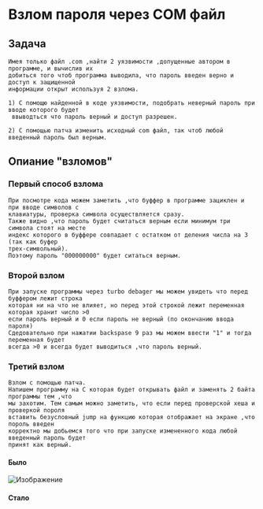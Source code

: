 #                                              Взлом пароля через COM файл

## Задача
    Имея только файл .com ,найти 2 уязвимости ,допущенные автором в программе, и вычислив их
    добиться того чтоб программа выводила, что пароль введен верно и доступ к защищенной
    информации открыт используя 2 взлома.

    1) С помощю найденной в коде уязвимости, подобрать неверный пароль при вводе которого будет
     ввыводться что пароль верный и доступ разрешен.

    2) С помощью патча изменить исходный com файл, так чтоб любой введенный пароль был верным.

## Опиание "взломов"
### Первый способ взлома
    При посмотре кода можем заметить ,что буффер в программе зациклен и при вводе символов с
    клавиатуры, проверка символа осуществляется сразу.
    Также видно ,что пароль будет считаться верным если минимум три символа стоят на месте
    индекс которого в буффере совпадает с остатком от деления числа на 3 (так как буфер
    трех-символьный).
    Поэтому пароль "000000000" будет ситаться верным.

### Второй взлом
    При запуске программы через turbo debager мы можем увидеть что перед буффером лежит строка
    которая ни на что не влияет, но перед этой строкой лежит переменная которая хранит число >0
    если пароль верный и 0 если пароль не верный (по окончанию ввода пароля)
    Сдедовательно при нажатии backspase 9 раз мы можем ввести "1" и тогда переменная будет
    всегда >0 и всегда будет выводиться ,что пароль верный.

### Третий взлом
    Взлом с помощью патча.
    Напишем программу на С которая будет открывать файл и заменять 2 байта программы тем ,что
    мы захотим. Тем самым можно заметить, что если перед проверской хеша и проверкой пороля
    вставить безусловный jump на функцию которая отображает на экране ,что пороль введен
    корректно мы добьемся того что при запуске измененного кода любой введенный пароль будет
    принят как верный.
#### Было
![Изображение][1]


[1]: /Users/dima/Downloads "Было"
#### Стало
